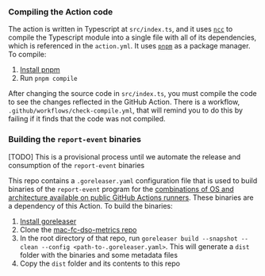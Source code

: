 ### Compiling the Action code

The action is written in Typescript at `src/index.ts`, and it uses [`ncc`](https://github.com/vercel/ncc) to compile the Typescript module into a single file with all of its dependencies, which is referenced in the `action.yml`. It uses [`pnpm`](https://pnpm.io/installation) as a package manager. To compile:

1. [Install pnpm](https://pnpm.io/installation)
2. Run `pnpm compile`

After changing the source code in `src/index.ts`, you must compile the code to see the changes reflected in the GitHub Action. There is a workflow, `.github/workflows/check-compile.yml`, that will remind you to do this by failing if it finds that the code was not compiled.

### Building the `report-event` binaries

[TODO] This is a provisional process until we automate the release and consumption of the `report-event` binaries

This repo contains a `.goreleaser.yaml` configuration file that is used to build binaries of the `report-event` program for the [combinations of OS and architecture available on public GitHub Actions runners](https://docs.github.com/en/actions/using-github-hosted-runners/about-github-hosted-runners/about-github-hosted-runners#standard-github-hosted-runners-for-public-repositories). These binaries are a dependency of this Action. To build the binaries:

1. [Install goreleaser](https://goreleaser.com/install/)
2. Clone the [mac-fc-dso-metrics repo](https://github.com/Enterprise-CMCS/mac-fc-dso-metrics)
3. In the root directory of that repo, run `goreleaser build --snapshot --clean --config <path-to-.goreleaser.yaml>`. This will generate a `dist` folder with the binaries and some metadata files
4. Copy the `dist` folder and its contents to this repo

